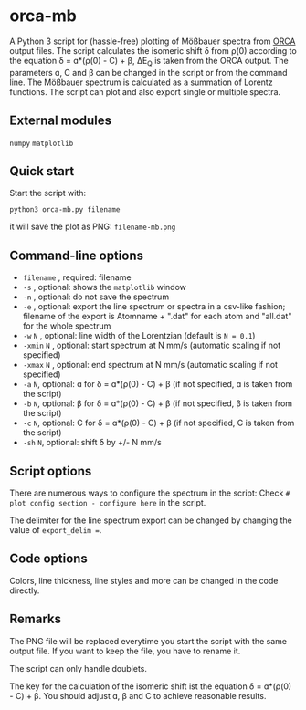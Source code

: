 # orca-mb
A Python 3 script for (hassle-free) plotting of Mößbauer spectra from [ORCA](https://orcaforum.kofo.mpg.de) 
output files. The script calculates the isomeric shift δ from ρ(0) according to the equation δ = ɑ*(ρ(0) - C) + β, 
ΔE<sub>Q</sub> is taken from the ORCA output. 
The parameters ɑ, C and β can be changed in the script or from the command line. The Mößbauer spectrum is calculated as a summation
of Lorentz functions. The script can plot and also export single or multiple spectra. 

## External modules
 `numpy` 
 `matplotlib`
 
## Quick start
 Start the script with:
```console
python3 orca-mb.py filename
```
it will save the plot as PNG:
`filename-mb.png`

## Command-line options
- `filename` , required: filename
- `-s` , optional: shows the `matplotlib` window
- `-n` , optional: do not save the spectrum
- `-e` , optional: export the line spectrum or spectra in a csv-like fashion; filename of the export is Atomname + ".dat" for each atom and "all.dat" for the whole spectrum
- `-w` `N` , optional: line width of the Lorentzian (default is `N = 0.1`)
- `-xmin`  `N` , optional: start spectrum at N mm/s (automatic scaling if not specified)
- `-xmax`  `N` , optional: end spectrum at N mm/s (automatic scaling if not specified)
- `-a` `N`, optional: ɑ for δ = ɑ*(ρ(0) - C) + β (if not specified, ɑ is taken from the script)
- `-b` `N`, optional: β for δ = ɑ*(ρ(0) - C) + β (if not specified, β is taken from the script)
- `-c` `N`, optional: C for δ = ɑ*(ρ(0) - C) + β (if not specified, C is taken from the script)
- `-sh` `N`, optional: shift  δ by +/- N mm/s

## Script options
There are numerous ways to configure the spectrum in the script:
Check `# plot config section - configure here` in the script. 

The delimiter for the line spectrum export can be changed by changing the value of `export_delim =`.

## Code options
Colors, line thickness, line styles and 
more can be changed in the code directly.

## Remarks
The PNG file will be replaced everytime you start the script with the same output file. 
If you want to keep the file, you have to rename it. 

The script can only handle doublets.

The key for the calculation of the isomeric shift ist the equation δ = ɑ*(ρ(0) - C) + β. You should adjust ɑ, β and C to achieve reasonable results.
